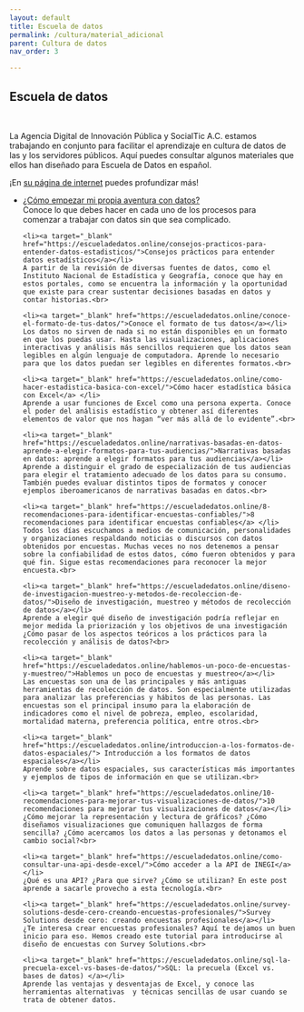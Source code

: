```yaml
---
layout: default
title: Escuela de datos
permalink: /cultura/material_adicional
parent: Cultura de datos
nav_order: 3

---
```

<div class="nonfooter">
<h2>Escuela de datos</h2>
<br>
<p>La Agencia Digital de Innovación Pública y SocialTic A.C. estamos trabajando en conjunto para facilitar el aprendizaje en cultura de datos de las y los servidores públicos. Aquí puedes consultar algunos materiales que ellos han diseñado para Escuela de Datos en español.</p>

<p>¡En <a target="_blank" href=" https://socialtic.org/">su página de internet</a> puedes profundizar más!</p>

<ul>
    <li><a target="_blank" href="https://escueladedatos.online/como-empezar-mi-propia-aventura-con-datos/">¿Cómo empezar mi propia aventura con datos?</a> </li>
    Conoce lo que debes hacer en cada uno de los procesos para comenzar a trabajar con datos sin que sea complicado.<br>

    <li><a target="_blank" href="https://escueladedatos.online/consejos-practicos-para-entender-datos-estadisticos/">Consejos prácticos para entender datos estadísticos</a></li>
    A partir de la revisión de diversas fuentes de datos, como el Instituto Nacional de Estadística y Geografía, conoce que hay en estos portales, como se encuentra la información y la oportunidad que existe para crear sustentar decisiones basadas en datos y contar historias.<br>

    <li><a target="_blank" href="https://escueladedatos.online/conoce-el-formato-de-tus-datos/">Conoce el formato de tus datos</a></li>
    Los datos no sirven de nada si no están disponibles en un formato en que los puedas usar. Hasta las visualizaciones, aplicaciones interactivas y análisis más sencillos requieren que los datos sean legibles en algún lenguaje de computadora. Aprende lo necesario para que los datos puedan ser legibles en diferentes formatos.<br>

    <li><a target="_blank" href="https://escueladedatos.online/como-hacer-estadistica-basica-con-excel/">Cómo hacer estadística básica con Excel</a> </li>
    Aprende a usar funciones de Excel como una persona experta. Conoce el poder del análisis estadístico y obtener así diferentes elementos de valor que nos hagan “ver más allá de lo evidente”.<br>

    <li><a target="_blank" href="https://escueladedatos.online/narrativas-basadas-en-datos-aprende-a-elegir-formatos-para-tus-audiencias/">Narrativas basadas en datos: aprende a elegir formatos para tus audiencias</a></li>
    Aprende a distinguir el grado de especialización de tus audiencias para elegir el tratamiento adecuado de los datos para su consumo. También puedes evaluar distintos tipos de formatos y conocer ejemplos iberoamericanos de narrativas basadas en datos.<br>

    <li><a target="_blank" href="https://escueladedatos.online/8-recomendaciones-para-identificar-encuestas-confiables/">8 recomendaciones para identificar encuestas confiables</a> </li>
    Todos los días escuchamos a medios de comunicación, personalidades y organizaciones respaldando noticias o discursos con datos obtenidos por encuestas. Muchas veces no nos detenemos a pensar sobre la confiabilidad de estos datos, cómo fueron obtenidos y para qué fin. Sigue estas recomendaciones para reconocer la mejor encuesta.<br>

    <li><a target="_blank" href="https://escueladedatos.online/diseno-de-investigacion-muestreo-y-metodos-de-recoleccion-de-datos/">Diseño de investigación, muestreo y métodos de recolección de datos</a></li>
    Aprende a elegir qué diseño de investigación podría reflejar en mejor medida la priorización y los objetivos de una investigación ¿Cómo pasar de los aspectos teóricos a los prácticos para la recolección y análisis de datos?<br>

    <li><a target="_blank" href="https://escueladedatos.online/hablemos-un-poco-de-encuestas-y-muestreo/">Hablemos un poco de encuestas y muestreo</a></li>
    Las encuestas son una de las principales y más antiguas herramientas de recolección de datos. Son especialmente utilizadas para analizar las preferencias y hábitos de las personas. Las encuestas son el principal insumo para la elaboración de indicadores como el nivel de pobreza, empleo, escolaridad, mortalidad materna, preferencia política, entre otros.<br>

    <li><a target="_blank" href="https://escueladedatos.online/introduccion-a-los-formatos-de-datos-espaciales/"> Introducción a los formatos de datos espaciales</a></li>
    Aprende sobre datos espaciales, sus características más importantes y ejemplos de tipos de información en que se utilizan.<br>

    <li><a target="_blank" href="https://escueladedatos.online/10-recomendaciones-para-mejorar-tus-visualizaciones-de-datos/">10 recomendaciones para mejorar tus visualizaciones de datos</a></li>
    ¿Cómo mejorar la representación y lectura de gráficos? ¿Cómo diseñamos visualizaciones que comuniquen hallazgos de forma sencilla? ¿Cómo acercamos los datos a las personas y detonamos el cambio social?<br>

    <li><a target="_blank" href="https://escueladedatos.online/como-consultar-una-api-desde-excel/">Cómo acceder a la API de INEGI</a> </li>
    ¿Qué es una API? ¿Para que sirve? ¿Cómo se utilizan? En este post aprende a sacarle provecho a esta tecnología.<br>

    <li><a target="_blank" href="https://escueladedatos.online/survey-solutions-desde-cero-creando-encuestas-profesionales/">Survey Solutions desde cero: creando encuestas profesionales</a></li>
    ¿Te interesa crear encuestas profesionales? Aquí te dejamos un buen inicio para eso. Hemos creado este tutorial para introducirse al diseño de encuestas con Survey Solutions.<br>
    
    <li><a target="_blank" href="https://escueladedatos.online/sql-la-precuela-excel-vs-bases-de-datos/">SQL: la precuela (Excel vs. bases de datos) </a></li>
    Aprende las ventajas y desventajas de Excel, y conoce las herramientas alternativas  y técnicas sencillas de usar cuando se trata de obtener datos.
   </ul>



</div>
